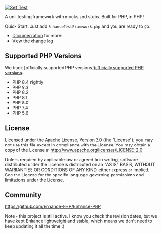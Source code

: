 [![Self Test](https://github.com/Enhance-PHP/Enhance-PHP/actions/workflows/test.yml/badge.svg)](https://github.com/Enhance-PHP/Enhance-PHP/actions/workflows/test.yml)

A unit testing framework with mocks and stubs. Built for PHP, in PHP!

Quick Start: Just add `EnhanceTestFramework.php` and you are ready to go. 

- [Documentation](https://github.com/Enhance-PHP/Enhance-PHP/wiki) for more: 
- [View the change log](https://github.com/Enhance-PHP/Enhance-PHP/blob/main/CHANGELOG.md)

## Supported PHP Versions

We track [officially supported PHP versions]([officially supported PHP versions](https://www.php.net/supported-versions.php).

- PHP 8.4 nightly
- PHP 8.3
- PHP 8.2
- PHP 8.1
- PHP 8.0
- PHP 7.4
- PHP 5.6

## License

Licensed under the Apache License, Version 2.0 (the "License"); you may not use this file except in compliance with the License. You may obtain a copy of the License at http://www.apache.org/licenses/LICENSE-2.0

Unless required by applicable law or agreed to in writing, software distributed under the License is distributed on an "AS IS" BASIS, WITHOUT WARRANTIES OR CONDITIONS OF ANY KIND, either express or implied. See the License for the specific language governing permissions and limitations under the License.

## Community

https://github.com/Enhance-PHP/Enhance-PHP

Note - this project is still active. I know you check the revision dates, but we 
have kept Enhance lightweight and stable, which means we don't need to keep
updating it all the time :)
